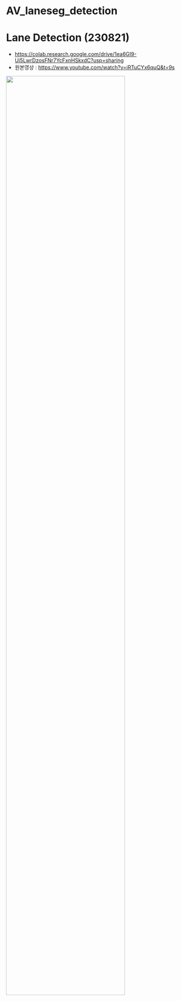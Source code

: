 # AV_laneseg_detection

# Lane Detection (230821)
- https://colab.research.google.com/drive/1ea6GI9-Ui5LwrDzosFNr7YcFxnHSkxdC?usp=sharing
- 원본영상 : https://www.youtube.com/watch?v=iRTuCYx6quQ&t=9s
<img width="80%" src="https://github.com/iampro3/AV_laneseg_detection/issues/1#issue-1859468368"/>

